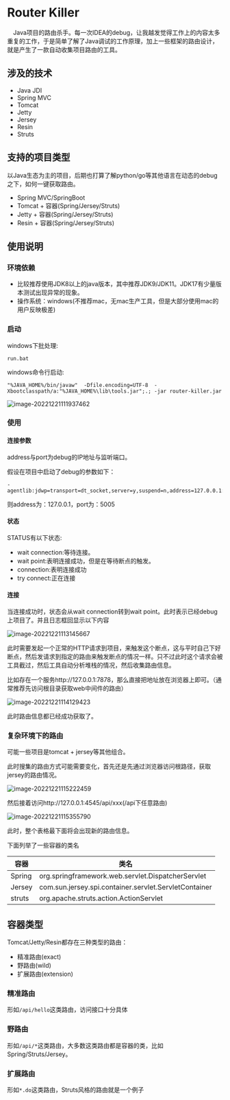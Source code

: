 # Router Killer

&emsp;Java项目的路由杀手。每一次IDEA的debug，让我越发觉得工作上的内容太多重复的工作，于是简单了解了Java调试的工作原理，加上一些框架的路由设计，就是产生了一款自动收集项目路由的工具。

## 涉及的技术

+ Java JDI
+ Spring MVC
+ Tomcat
+ Jetty
+ Jersey
+ Resin
+ Struts

## 支持的项目类型

以Java生态为主的项目，后期也打算了解python/go等其他语言在动态的debug之下，如何一键获取路由。

+ Spring MVC/SpringBoot
+ Tomcat + 容器(Spring/Jersey/Struts)
+ Jetty + 容器(Spring/Jersey/Struts)
+ Resin + 容器(Spring/Jersey/Struts)



## 使用说明

### 环境依赖

+ 比较推荐使用JDK8以上的java版本，其中推荐JDK9/JDK11。JDK17有少量版本测试出现异常的现象。
+ 操作系统：windows(不推荐mac，无mac生产工具，但是大部分使用mac的用户反映极差)

### 启动

windows下批处理:

```
run.bat
```

windows命令行启动:

```
"%JAVA_HOME%/bin/javaw"  -Dfile.encoding=UTF-8  -Xbootclasspath/a:"%JAVA_HOME%\lib\tools.jar";.; -jar router-killer.jar
```

![image-20221221111937462](./image/1.png)



### 使用

#### 连接参数

address与port为debug的IP地址与监听端口。

假设在项目中启动了debug的参数如下：

```
-agentlib:jdwp=transport=dt_socket,server=y,suspend=n,address=127.0.0.1:5005
```

则address为：127.0.0.1，port为：5005



#### 状态

STATUS有以下状态:

+ wait connection:等待连接。
+ wait point:表明连接成功，但是在等待断点的触发。
+ connection:表明连接成功
+ try connect:正在连接



#### 连接

当连接成功时，状态会从wait connection转到wait point。此时表示已经debug上项目了。并且日志框回显示以下内容

![image-20221221113145667](./image/2.png)

此时需要发起一个正常的HTTP请求到项目，来触发这个断点，这与平时自己下好断点，然后发请求到指定的路由来触发断点的情况一样。只不过此时这个请求会被工具截过，然后工具自动分析堆栈的情况，然后收集路由信息。

比如存在一个服务http://127.0.0.1:7878，那么直接把地址放在浏览器上即可。（通常推荐先访问根目录获取web中间件的路由）

![image-20221221114129423](./image/3.png)

此时路由信息都已经成功获取了。



### 复杂环境下的路由

可能一些项目是tomcat + jersey等其他组合。

此时搜集的路由方式可能需要变化，首先还是先通过浏览器访问根路径，获取jersey的路由情况。

![image-20221221115222459](./image/4.png)

然后接着访问http://127.0.0.1:4545/api/xxx(/api下任意路由)

![image-20221221115355790](./image/5.png)

此时，整个表格最下面将会出现新的路由信息。



下面列举了一些容器的类名

| 容器   | 类名                                                  |
| ------ | ----------------------------------------------------- |
| Spring | org.springframework.web.servlet.DispatcherServlet     |
| Jersey | com.sun.jersey.spi.container.servlet.ServletContainer |
| struts | org.apache.struts.action.ActionServlet                |



## 容器类型

Tomcat/Jetty/Resin都存在三种类型的路由：

+ 精准路由(exact)
+ 野路由(wild)
+ 扩展路由(extension)

### 精准路由

形如`/api/hello`这类路由，访问接口十分具体



### 野路由

形如`/api/*`这类路由，大多数这类路由都是容器的类，比如Spring/Struts/Jersey。



### 扩展路由



形如`*.do`这类路由，Struts风格的路由就是一个例子

